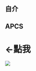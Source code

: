 ## 自介
[](https://lit.link/en/an0614an)
## APCS
[](https://hackmd.io/@an0614an/code)
<h1><-點我</h1>
<a href="https://skillicons.dev">
    <img src="https://skillicons.dev/icons?i=html,js,css,arduino,py,cpp,flutter,cloudflare,discord,github,vscode"/>
</a>
  
